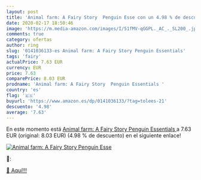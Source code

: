 ```yaml
---
layout: post
title: 'Animal farm: A Fairy Story  Penguin Esse con un 4.98 % de descuento'
date: 2020-02-17 18:50:46
image: 'https://m.media-amazon.com/images/I/51fMV-qGGPL._AC_._SL200_.jpg'
comments: true
category: ofertas
author: ring
slug: '0141036133-es Animal farm: A Fairy Story Penguin Essentials'
tags: 'fairy'
actualPrice: 7.63 EUR
currency: EUR
price: 7.63
comparePrice: 8.03 EUR
prodname: 'Animal farm: A Fairy Story  Penguin Essentials '
country: 'es'
flag: '🇪🇸'
buyurl: 'https://www.amazon.es/dp/0141036133/?tag=tolees-21'
descuento: '4.98'
average: '7.63'
---
```


En este momento está [Animal farm: A Fairy Story  Penguin Essentials ](https://www.amazon.es/dp/0141036133/?tag=tolees-21) a 7.63 EUR (original: 8.03 EUR) (4.98 %  de descuento) en el siguiente enlace!

[![Animal farm: A Fairy Story  Penguin Esse](https://m.media-amazon.com/images/I/51fMV-qGGPL._AC_._SL200_.jpg)](https://www.amazon.es/dp/0141036133/?tag=tolees-21)

🔎:


[🛒 Aquí!!!](https://www.amazon.es/dp/0141036133/?tag=tolees-21)
